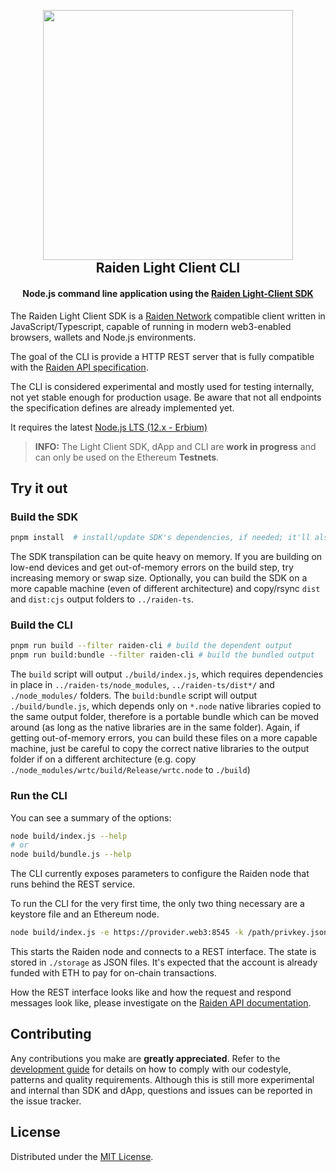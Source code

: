 <!-- PROJECT SHIELDS -->

<h2 align="center">
  <br/>
  <a href='https://raiden.network/'><img
      width='400px'
      alt=''
      src="https://user-images.githubusercontent.com/35398162/54018436-ee3f6300-4188-11e9-9b4e-0666c44cda53.png" /></a>
  <br/>
  Raiden Light Client CLI
  <br/>
</h2>

<h4 align="center">
  Node.js command line application using the <a href="https://github.com/raiden-network/light-client/tree/master/raiden-ts">Raiden Light-Client SDK</a>
</h4>

The Raiden Light Client SDK is a [Raiden Network](https://raiden.network) compatible client written in JavaScript/Typescript, capable of running in modern web3-enabled browsers, wallets and Node.js environments.

The goal of the CLI is provide a HTTP REST server that is fully compatible with the [Raiden API specification](https://raiden-network.readthedocs.io/en/latest/rest_api.html). 

The CLI is considered experimental and mostly used for testing internally, not yet stable enough for production usage. Be aware that not all endpoints the specification defines are already implemented yet.

It requires the latest [Node.js LTS (12.x - Erbium)](https://github.com/nodejs/Release)

> **INFO:** The Light Client SDK, dApp and CLI are **work in progress** and can only be used on the Ethereum **Testnets**.

## Try it out

### Build the SDK
```sh
pnpm install  # install/update SDK's dependencies, if needed; it'll also build the SDK
```

The SDK transpilation can be quite heavy on memory. If you are building on low-end devices and get out-of-memory errors on the build step, try increasing memory or swap size. Optionally, you can build the SDK on a more capable machine (even of different architecture) and copy/rsync `dist` and `dist:cjs` output folders to `../raiden-ts`.


### Build the CLI
```sh
pnpm run build --filter raiden-cli # build the dependent output
pnpm run build:bundle --filter raiden-cli # build the bundled output
```

The `build` script will output `./build/index.js`, which requires dependencies in place in `../raiden-ts/node_modules`, `../raiden-ts/dist*/` and `./node_modules/` folders.
The `build:bundle` script will output `./build/bundle.js`, which depends only on `*.node` native libraries copied to the same output folder, therefore is a portable bundle which can be moved around (as long as the native libraries are in the same folder). Again, if getting out-of-memory errors, you can build these files on a more capable machine, just be careful to copy the correct native libraries to the output folder if on a different architecture (e.g. copy `./node_modules/wrtc/build/Release/wrtc.node` to `./build`)

### Run the CLI

You can see a summary of the options:
```sh
node build/index.js --help
# or
node build/bundle.js --help
```

The CLI currently exposes parameters to configure the Raiden node that runs behind the REST service.

To run the CLI for the very first time, the only two thing necessary are a keystore file and an Ethereum node.

```sh
node build/index.js -e https://provider.web3:8545 -k /path/privkey.json
```

This starts the Raiden node and connects to a REST interface. The state is stored in `./storage` as JSON files. It's expected that the account is already funded with ETH to pay for on-chain transactions.

How the REST interface looks like and how the request and respond messages look like, please investigate on the [Raiden API documentation](https://raiden-network.readthedocs.io/en/latest/rest_api.html).

## Contributing

Any contributions you make are **greatly appreciated**. Refer to the
[development guide](./CONTRIBUTING.md) for details on how to comply with our
codestyle, patterns and quality requirements. Although this is still more
experimental and internal than SDK and dApp, questions and issues can be
reported in the issue tracker.

## License

Distributed under the [MIT License](../LICENSE).
